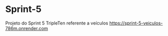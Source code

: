 # Sprint-5
Projeto do Sprint 5 TripleTen referente a veículos
https://sprint-5-veiculos-786m.onrender.com
